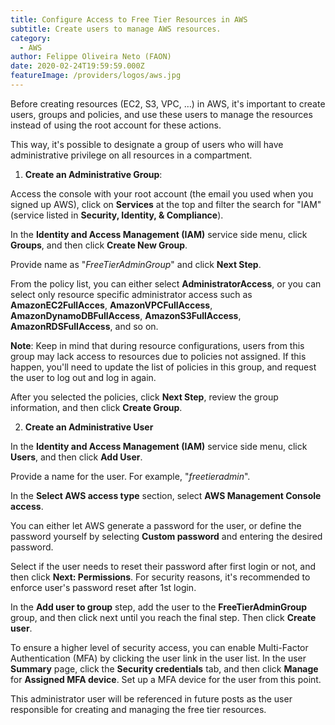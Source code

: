 ```yaml
---
title: Configure Access to Free Tier Resources in AWS
subtitle: Create users to manage AWS resources.
category:
  - AWS
author: Felippe Oliveira Neto (FAON)
date: 2020-02-24T19:59:59.000Z
featureImage: /providers/logos/aws.jpg
---
```

Before creating resources (EC2, S3, VPC, …) in AWS, it's important to create users, groups and policies, and use these users to manage the resources instead of using the root account for these actions.

This way, it's possible to designate a group of users who will have administrative privilege on all resources in a compartment.

1. **Create an Administrative Group**:

  Access the console with your root account (the email you used when you signed up AWS), click on **Services** at the top and filter the search for "IAM" (service listed in **Security, Identity, & Compliance**).

  In the **Identity and Access Management (IAM)** service side menu, click **Groups**, and then click **Create New Group**.

  Provide name as "_FreeTierAdminGroup_" and click **Next Step**.

  From the policy list, you can either select **AdministratorAccess**, or you can select only resource specific administrator access such as **AmazonEC2FullAcces**, **AmazonVPCFullAccess**, **AmazonDynamoDBFullAccess**, **AmazonS3FullAccess**, **AmazonRDSFullAccess**, and so on.

  **Note**: Keep in mind that during resource configurations, users from this group may lack access to resources due to policies not assigned. If this happen, you'll need to update the list of policies in this group, and request the user to log out and log in again.

  After you selected the policies, click **Next Step**, review the group information, and then click **Create Group**.

2. **Create an Administrative User**

  In the **Identity and Access Management (IAM)** service side menu, click **Users**, and then click **Add User**.

  Provide a name for the user. For example, "_freetieradmin_".

  In the **Select AWS access type** section, select **AWS Management Console access**.

  You can either let AWS generate a password for the user, or define the password yourself by selecting **Custom password** and entering the desired password.

  Select if the user needs to reset their password after first login or not, and then click **Next: Permissions**. For security reasons, it's recommended to enforce user's password reset after 1st login.

  In the **Add user to group** step, add the user to the **FreeTierAdminGroup** group, and then click next until you reach the final step. Then click **Create user**.

  To ensure a higher level of security access, you can enable Multi-Factor Authentication (MFA) by clicking the user link in the user list. In the user **Summary** page, click the **Security credentials** tab, and then click **Manage** for **Assigned MFA device**. Set up a MFA device for the user from this point.

This administrator user will be referenced in future posts as the user responsible for creating and managing the free tier resources.
